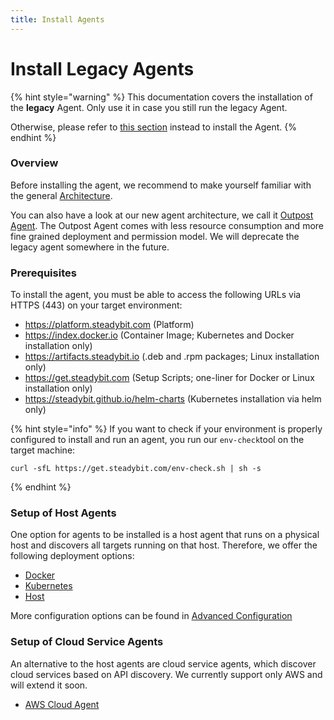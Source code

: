 ```yaml
---
title: Install Agents
---
```


# Install Legacy Agents

{% hint style="warning" %}
This documentation covers the installation of the **legacy** Agent.
Only use it in case you still run the legacy Agent.

Otherwise, please refer to [this section](/install-and-configure/install-outpost-agent) instead to install the Agent.
{% endhint %}

### Overview

Before installing the agent, we recommend to make yourself familiar with the general [Architecture](architecture.md).

You can also have a look at our new agent architecture, we call it [Outpost Agent](/install-and-configure/install-outpost-agent). The Outpost Agent comes with less resource consumption and more fine grained deployment and permission model. We will deprecate the legacy agent somewhere in the future.

### Prerequisites

To install the agent, you must be able to access the following URLs via HTTPS (443) on your target environment:

- https://platform.steadybit.com (Platform)
- https://index.docker.io (Container Image; Kubernetes and Docker installation only)
- https://artifacts.steadybit.io (.deb and .rpm packages; Linux installation only)
- https://get.steadybit.com (Setup Scripts; one-liner for Docker or Linux installation only)
- https://steadybit.github.io/helm-charts (Kubernetes installation via helm only)

{% hint style="info" %}
If you want to check if your environment is properly configured to install and run an agent, you run our `env-check`tool on the target machine:

```
curl -sfL https://get.steadybit.com/env-check.sh | sh -s
```

{% endhint %}

### Setup of Host Agents

One option for agents to be installed is a host agent that runs on a physical host and discovers all targets running on that host. Therefore, we offer the following deployment options:

- [Docker](docker.md)
- [Kubernetes](kubernetes/)
- [Host](host.md)

More configuration options can be found in [Advanced Configuration](advanced-configuration.md)

### Setup of Cloud Service Agents

An alternative to the host agents are cloud service agents, which discover cloud services based on API discovery. We currently support only AWS and will extend it soon.

- [AWS Cloud Agent](aws-cloud/)
